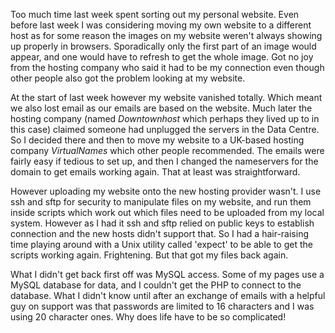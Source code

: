 Too much time last week spent sorting out my personal website. Even before last week I was considering moving my own website to a different host as for some reason the images on my website weren't always showing up properly in browsers.  Sporadically only the first part of an image would appear, and one would have to refresh to get the whole image.  Got no joy from the hosting company who said it had to be my connection even though other people also got the problem looking at my website.

At the start of last week however my website vanished totally.  Which meant we also lost email as our emails are based on the website.  Much later the hosting company (named
*Downtownhost* which perhaps they lived up to in this case) claimed someone had unplugged the servers in the Data Centre.  So I decided there and then to move my website to a UK-based hosting company
*VirtualNames*
which other people recommended.  The emails were fairly easy if tedious to set up, and then I changed the nameservers for the domain to get emails working again.  That at least was straightforward.

However uploading my website onto the new hosting provider wasn't.  I use ssh and sftp for security to manipulate files on my website, and run them inside scripts which work out which files need to be uploaded from my local system.  However as I had it ssh and sftp relied on public keys to establish connection and the new hosts didn't support that.  So I had a hair-raising time playing around with a Unix utility called 'expect' to be able to get the scripts working again.  Frightening.  But that got my files back again.

What I didn't get back first off was MySQL access.  Some of my pages use a MySQL database for data, and I couldn't get the PHP to connect to the database.  What I didn't know until after an exchange of emails with a helpful guy on support was that passwords are limited to 16 characters and I was using 20 character ones.  Why does life have to be so complicated!
